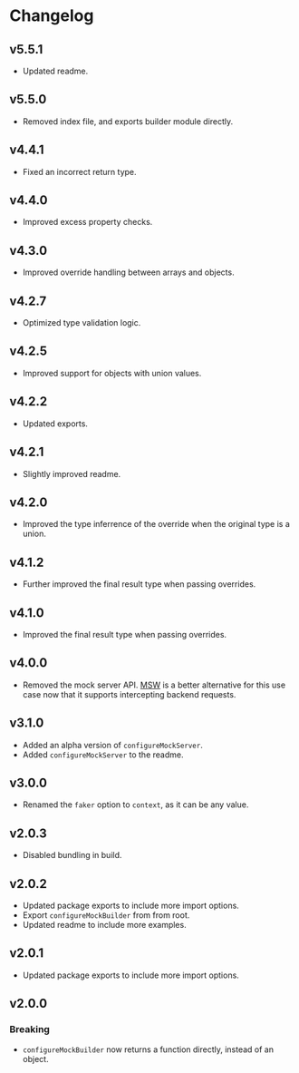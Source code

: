 # Changelog

## v5.5.1

- Updated readme.

## v5.5.0

- Removed index file, and exports builder module directly.

## v4.4.1

- Fixed an incorrect return type.

## v4.4.0

- Improved excess property checks.

## v4.3.0

- Improved override handling between arrays and objects.

## v4.2.7

- Optimized type validation logic.

## v4.2.5

- Improved support for objects with union values.

## v4.2.2

- Updated exports.

## v4.2.1

- Slightly improved readme.

## v4.2.0

- Improved the type inferrence of the override when the original type is a union.

## v4.1.2

- Further improved the final result type when passing overrides.

## v4.1.0

- Improved the final result type when passing overrides.

## v4.0.0

- Removed the mock server API. [MSW](https://mswjs.io/) is a better alternative for this use case now that it supports intercepting backend requests.

## v3.1.0

- Added an alpha version of `configureMockServer`.
- Added `configureMockServer` to the readme.

## v3.0.0

- Renamed the `faker` option to `context`, as it can be any value.

## v2.0.3

- Disabled bundling in build.

## v2.0.2

- Updated package exports to include more import options.
- Export `configureMockBuilder` from from root.
- Updated readme to include more examples.

## v2.0.1

- Updated package exports to include more import options.

## v2.0.0

### Breaking

- `configureMockBuilder` now returns a function directly, instead of an object.

